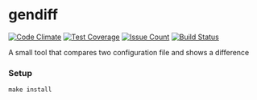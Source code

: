 # gendiff

[![Code Climate](https://codeclimate.com/github/nbvehbq/project-lvl2-s90/badges/gpa.svg)](https://codeclimate.com/github/nbvehbq/project-lvl2-s90)
[![Test Coverage](https://codeclimate.com/github/nbvehbq/project-lvl2-s90/badges/coverage.svg)](https://codeclimate.com/github/nbvehbq/project-lvl2-s90/coverage)
[![Issue Count](https://codeclimate.com/github/nbvehbq/project-lvl2-s90/badges/issue_count.svg)](https://codeclimate.com/github/nbvehbq/project-lvl2-s90)
[![Build Status](https://travis-ci.org/nbvehbq/project-lvl2-s90.svg?branch=master)](https://travis-ci.org/nbvehbq/project-lvl2-s90)

A small tool that compares two configuration file and shows a difference

### Setup
`make install`
